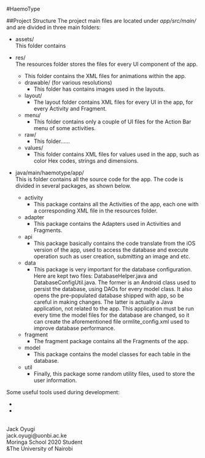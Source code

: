 
#HaemoType

##Project Structure
The project main files are located under *app/src/main/* and are divided in three main folders:
* assets/ <br/>
This folder contains
* res/ <br/>
The resources folder stores the files for every UI component of the app.
    * This folder contains the XML files for animations within the app.
  * drawable/ (for various resolutions)
    * This folder has contains images used in the layouts.
  * layout/
    * The layout folder contains XML files for every UI in the app, for every Activity and Fragment.
  * menu/
    * This folder contains only a couple of UI files for the Action Bar menu of some activities.
  * raw/
    * This folder......
  * values/
    * This folder contains XML files for values used in the app, such as color Hex codes, strings and dimensions.

* java/main/haemotype/app/ <br/>
This is folder contains all the source code for the app. The code is divided in several packages, as shown below.
  * activity
    * This package contains all the Activities of the app, each one with a corresponding XML file in the resources folder.
  * adapter
    * This package contains the Adapters used in Activities and Fragments.
  * api
    * This package basically contains the code translate from the iOS version of the app, used to access the database and execute operation such as user creation, submitting an image and etc.
  * data
    * This package is very important for the database configuration. Here are kept two files: DatabaseHelper.java and DatabaseConfigUtil.java. The former is an Android class used to persist the database, using DAOs for every model class. It also opens the pre-populated database shipped with app, so be careful in making changes. The latter is actually a Java application, not related to the app. This application must be run every time the model files for the database are changed, so it can create the aforementioned file ormlite_config.xml used to improve database performance.
  * fragment
    * The fragment package contains all the Fragments of the app.
  * model
    * This package contains the model classes for each table in the database.
  * util
    * Finally, this package some random utility files, used to store the user information.


Some useful tools used during development:

*
*


<br/>
Jack Oyugi<br/>
jack.oyugi@uonbi.ac.ke<br/>
Moringa School 2020 Student<br/>
&The University of Nairobi<br/>




